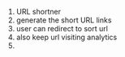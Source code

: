 1. URL shortner
2. generate the short URL links
3. user can redirect to sort url
4. also keep url visiting analytics
5. 
